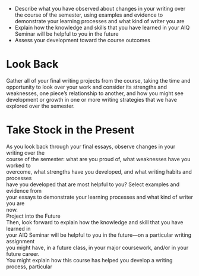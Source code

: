 - Describe what you have observed about changes in your writing over the course of the semester, using examples and evidence to demonstrate your learning processes and what kind of writer you are  
- Explain how the knowledge and skills that you have learned in your AIQ Seminar will be helpful to you in the future  
- Assess your development toward the course outcomes


# Look Back

Gather all of your final writing projects from the course, taking the time and opportunity to look over your work and consider its strengths and weaknesses, one piece’s relationship to another, and how you might see development or growth in one or more writing strategies that we have explored over the semester.

# Take Stock in the Present

As you look back through your final essays, observe changes in your writing over the  
course of the semester: what are you proud of, what weaknesses have you worked to  
overcome, what strengths have you developed, and what writing habits and processes  
have you developed that are most helpful to you? Select examples and evidence from  
your essays to demonstrate your learning processes and what kind of writer you are  
now.  
Project into the Future  
Then, look forward to explain how the knowledge and skill that you have learned in  
your AIQ Seminar will be helpful to you in the future—on a particular writing assignment  
you might have, in a future class, in your major coursework, and/or in your future career.  
You might explain how this course has helped you develop a writing process, particular